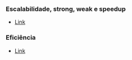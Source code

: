### Escalabilidade, strong, weak e speedup
- [Link](https://www.kth.se/blogs/pdc/2018/11/scalability-strong-and-weak-scaling/)

### Eficiência
- [Link](https://wikis.ovgu.de/lss/doku.php?id=guide:parallel_efficiency#:~:text=The%20parallel%20efficiency%20of%20a,and%20the%20number%20of%20processors.&text=These%20quantities%20can%20be%20used,to%20carry%20out%20a%20calculation)